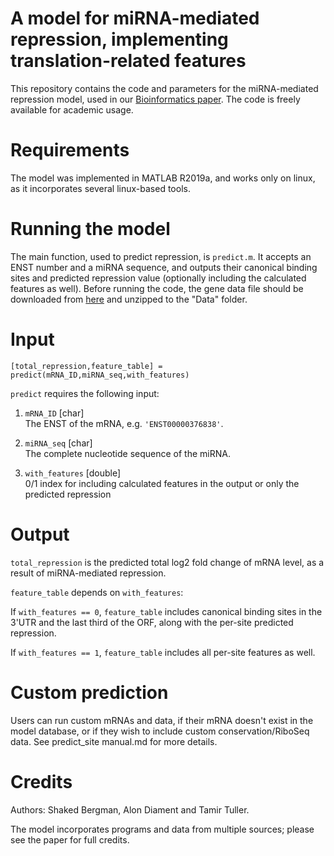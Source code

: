 # A model for miRNA-mediated repression, implementing translation-related features
This repository contains the code and parameters for the miRNA-mediated repression model, used in our [Bioinformatics paper](https://doi.org/10.1093/bioinformatics/btaa1021). The code is freely available for academic usage.

# Requirements
The model was implemented in MATLAB R2019a, and works only on linux, as it incorporates several linux-based tools.

# Running the model
The main function, used to predict repression, is ```predict.m```. It accepts an ENST number and a miRNA sequence, and outputs their canonical binding sites and predicted repression value (optionally including the calculated features as well). Before running the code, the gene data file should be downloaded from [here](https://www.cs.tau.ac.il/~tamirtul/miRNA_Data.zip) and unzipped to the "Data" folder.

# Input

```[total_repression,feature_table] = predict(mRNA_ID,miRNA_seq,with_features)```

```predict``` requires the following input:

1. ```mRNA_ID``` [char]<br />
The ENST of the mRNA, e.g. ```'ENST00000376838'```.

2. ```miRNA_seq``` [char]<br />
The complete nucleotide sequence of the miRNA.

3. ```with_features``` [double]<br />
0/1 index for including calculated features in the output or only the predicted repression

# Output
```total_repression``` is the predicted total log2 fold change of mRNA level, as a result of miRNA-mediated repression.

```feature_table``` depends on ```with_features```:

If ```with_features == 0```, ```feature_table``` includes canonical binding sites in the 3'UTR and the last third of the ORF, along with the per-site predicted repression.

If ```with_features == 1```, ```feature_table``` includes all per-site features as well.

# Custom prediction
Users can run custom mRNAs and data, if their mRNA doesn't exist in the model database, or if they wish to include custom conservation/RiboSeq data. See predict_site manual.md for more details.

# Credits
Authors: Shaked Bergman, Alon Diament and Tamir Tuller.

The model incorporates programs and data from multiple sources; please see the paper for full credits.
